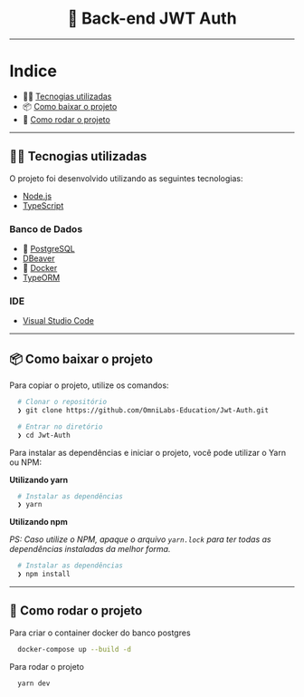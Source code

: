  <h1 align="center">
  🚀️ Back-end JWT Auth
</h1>

---

# Indice

- 👨‍💻️ [Tecnogias utilizadas](#%EF%B8%8F-tecnogias-utilizadas)
- 📦️ [Como baixar o projeto](#%EF%B8%8F-como-baixar-o-projeto)
- 🚀 [Como rodar o projeto](#-como-rodar-o-projeto)

---

## 👨‍💻️ Tecnogias utilizadas

O projeto foi desenvolvido utilizando as seguintes tecnologias:

- [Node.js](https://nodejs.org/)
- [TypeScript](https://www.typescriptlang.org/)

### Banco de Dados
  - :elephant: [PostgreSQL](https://www.postgresql.org/)
  - [DBeaver](https://dbeaver.io/)
  - :whale: [Docker](https://www.docker.com/)
  - [TypeORM](https://typeorm.io/)

### IDE

  - [Visual Studio Code](https://code.visualstudio.com/)

---

## 📦️ Como baixar o projeto

Para copiar o projeto, utilize os comandos:

```bash
  # Clonar o repositório
  ❯ git clone https://github.com/OmniLabs-Education/Jwt-Auth.git

  # Entrar no diretório
  ❯ cd Jwt-Auth
```
Para instalar as dependências e iniciar o projeto, você pode utilizar o Yarn ou NPM:

**Utilizando yarn**

```bash
  # Instalar as dependências
  ❯ yarn
```

**Utilizando npm**

*PS: Caso utilize o NPM, apaque o arquivo `yarn.lock` para ter todas as dependências instaladas da melhor forma.*

```bash
  # Instalar as dependências
  ❯ npm install
```

---

## 🚀 Como rodar o projeto 

Para criar o container docker do banco postgres

```bash
  docker-compose up --build -d
```

Para rodar o projeto

```bash
  yarn dev
```